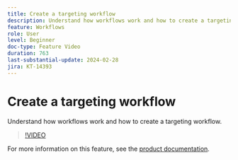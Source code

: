 ```yaml
---
title: Create a targeting workflow
description: Understand how workflows work and how to create a targeting workflow.
feature: Workflows
role: User
level: Beginner
doc-type: Feature Video
duration: 763
last-substantial-update: 2024-02-28
jira: KT-14393
---
```


# Create a targeting workflow

Understand how workflows work and how to create a targeting workflow.

>[!VIDEO](https://video.tv.adobe.com/v/3425873/?learn=on)


For more information on this feature, see the [product documentation](https://experienceleague.adobe.com/docs/campaign-web/v8/wf/gs-workflows.html).
